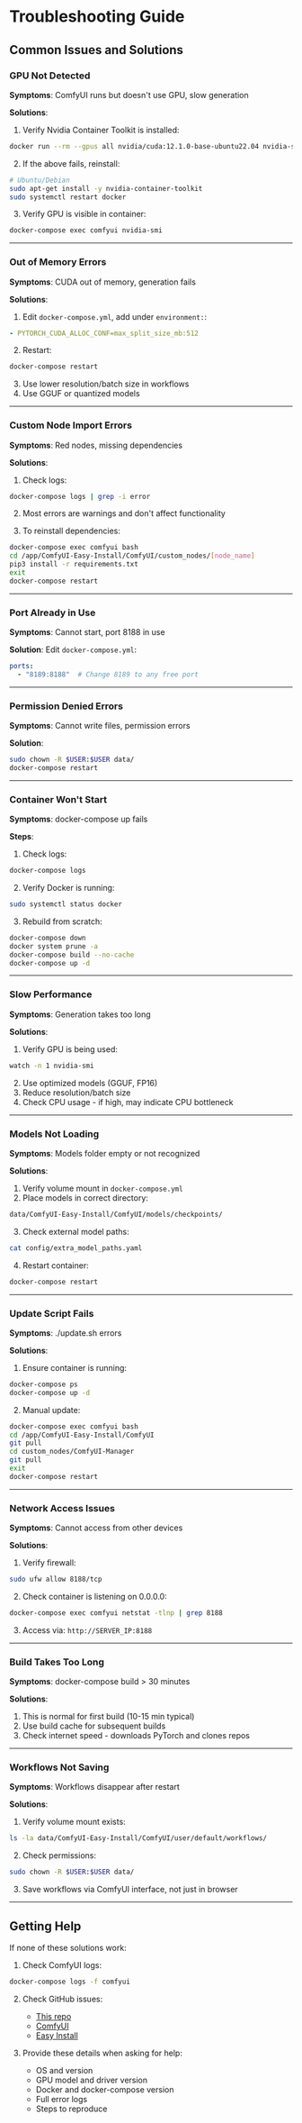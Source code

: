 # Troubleshooting Guide

## Common Issues and Solutions

### GPU Not Detected

**Symptoms**: ComfyUI runs but doesn't use GPU, slow generation

**Solutions**:

1. Verify Nvidia Container Toolkit is installed:
```bash
docker run --rm --gpus all nvidia/cuda:12.1.0-base-ubuntu22.04 nvidia-smi
```

2. If the above fails, reinstall:
```bash
# Ubuntu/Debian
sudo apt-get install -y nvidia-container-toolkit
sudo systemctl restart docker
```

3. Verify GPU is visible in container:
```bash
docker-compose exec comfyui nvidia-smi
```

---

### Out of Memory Errors

**Symptoms**: CUDA out of memory, generation fails

**Solutions**:

1. Edit `docker-compose.yml`, add under `environment:`:
```yaml
- PYTORCH_CUDA_ALLOC_CONF=max_split_size_mb:512
```

2. Restart:
```bash
docker-compose restart
```

3. Use lower resolution/batch size in workflows
4. Use GGUF or quantized models

---

### Custom Node Import Errors

**Symptoms**: Red nodes, missing dependencies

**Solutions**:

1. Check logs:
```bash
docker-compose logs | grep -i error
```

2. Most errors are warnings and don't affect functionality

3. To reinstall dependencies:
```bash
docker-compose exec comfyui bash
cd /app/ComfyUI-Easy-Install/ComfyUI/custom_nodes/[node_name]
pip3 install -r requirements.txt
exit
docker-compose restart
```

---

### Port Already in Use

**Symptoms**: Cannot start, port 8188 in use

**Solution**: Edit `docker-compose.yml`:
```yaml
ports:
  - "8189:8188"  # Change 8189 to any free port
```

---

### Permission Denied Errors

**Symptoms**: Cannot write files, permission errors

**Solution**:
```bash
sudo chown -R $USER:$USER data/
docker-compose restart
```

---

### Container Won't Start

**Symptoms**: docker-compose up fails

**Steps**:

1. Check logs:
```bash
docker-compose logs
```

2. Verify Docker is running:
```bash
sudo systemctl status docker
```

3. Rebuild from scratch:
```bash
docker-compose down
docker system prune -a
docker-compose build --no-cache
docker-compose up -d
```

---

### Slow Performance

**Symptoms**: Generation takes too long

**Solutions**:

1. Verify GPU is being used:
```bash
watch -n 1 nvidia-smi
```

2. Use optimized models (GGUF, FP16)
3. Reduce resolution/batch size
4. Check CPU usage - if high, may indicate CPU bottleneck

---

### Models Not Loading

**Symptoms**: Models folder empty or not recognized

**Solutions**:

1. Verify volume mount in `docker-compose.yml`
2. Place models in correct directory:
```bash
data/ComfyUI-Easy-Install/ComfyUI/models/checkpoints/
```

3. Check external model paths:
```bash
cat config/extra_model_paths.yaml
```

4. Restart container:
```bash
docker-compose restart
```

---

### Update Script Fails

**Symptoms**: ./update.sh errors

**Solutions**:

1. Ensure container is running:
```bash
docker-compose ps
docker-compose up -d
```

2. Manual update:
```bash
docker-compose exec comfyui bash
cd /app/ComfyUI-Easy-Install/ComfyUI
git pull
cd custom_nodes/ComfyUI-Manager
git pull
exit
docker-compose restart
```

---

### Network Access Issues

**Symptoms**: Cannot access from other devices

**Solutions**:

1. Verify firewall:
```bash
sudo ufw allow 8188/tcp
```

2. Check container is listening on 0.0.0.0:
```bash
docker-compose exec comfyui netstat -tlnp | grep 8188
```

3. Access via: `http://SERVER_IP:8188`

---

### Build Takes Too Long

**Symptoms**: docker-compose build > 30 minutes

**Solutions**:

1. This is normal for first build (10-15 min typical)
2. Use build cache for subsequent builds
3. Check internet speed - downloads PyTorch and clones repos

---

### Workflows Not Saving

**Symptoms**: Workflows disappear after restart

**Solutions**:

1. Verify volume mount exists:
```bash
ls -la data/ComfyUI-Easy-Install/ComfyUI/user/default/workflows/
```

2. Check permissions:
```bash
sudo chown -R $USER:$USER data/
```

3. Save workflows via ComfyUI interface, not just in browser

---

## Getting Help

If none of these solutions work:

1. Check ComfyUI logs:
```bash
docker-compose logs -f comfyui
```

2. Check GitHub issues:
   - [This repo](https://github.com/tomorrowflow/ComfyUI-Easy-Install-docker/issues)
   - [ComfyUI](https://github.com/comfyanonymous/ComfyUI/issues)
   - [Easy Install](https://github.com/Tavris1/ComfyUI-Easy-Install/issues)

3. Provide these details when asking for help:
   - OS and version
   - GPU model and driver version
   - Docker and docker-compose version
   - Full error logs
   - Steps to reproduce